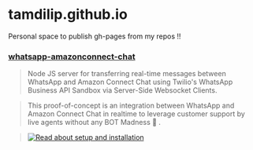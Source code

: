 # tamdilip.github.io
Personal space to publish gh-pages from my repos !! 

### [whatsapp-amazonconnect-chat](https://github.com/tamdilip/whatsapp-amazonconnect-chat)

> Node JS server for transferring real-time messages between WhatsApp and Amazon Connect Chat using Twilio's WhatsApp Business API Sandbox via Server-Side Websocket Clients.

>This proof-of-concept is an integration between WhatsApp and Amazon Connect Chat in realtime to leverage customer support by live agents without any BOT Madness 🤪 .

>[![Read about setup and installation](https://img.shields.io/badge/gh%20page-Setup%20and%20Installation-blue?style=flat-square&logo=git&logoColor=violet)](https://tamdilip.github.io/whatsapp-amazonconnect-chat/)
